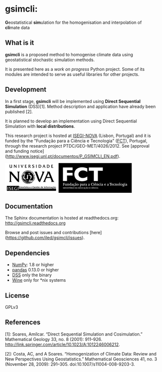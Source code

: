# gsimcli:
**G**eostatistical **sim**ulation for the homogenisation and interpolation of
**cli**mate data

## What is it

**gsimcli** is a proposed method to homogenise climate data using
geostatistical stochastic simulation methods.

It is presented here as a *work on progress* Python project. Some of its
modules are intended to serve as useful libraries for other projects.

## Development

In a first stage, **gsimcli** will be implemented using **Direct Sequential
Simulation** (DSS)[1]. Method description and application have already been
published [2].

It is planned to develop an implementation using Direct Sequential Simulation
with **local distributions**.

This research project is hosted at [ISEGI-NOVA](http://www.isegi.unl.pt)
(Lisbon, Portugal) and it is funded by the "Fundação para a Ciência e
Tecnologia" ([FCT](http://www.fct.pt)), Portugal, through the research project
PTDC/GEO-MET/4026/2012. See [approval and funding notice]
(http://www.isegi.unl.pt/documentos/P_GSIMCLI_EN.pdf).

![ISEGI-NOVA](/images/logo_ISEGI.png) ![FCT](/images/logo_FCT.png)

## Documentation

The Sphinx documentation is hosted at readthedocs.org:
http://gsimcli.readthedocs.org

Browse and post issues and contributions [here]
(https://github.com/iled/gsimcli/issues).

## Dependencies

- [NumPy](http://www.numpy.org): 1.8 or higher
- [pandas](http://pandas.pydata.org) 0.13.0 or higher
- [DSS](https://sites.google.com/site/cmrpsoftware/geoms) only the binary
- [Wine](http://www.winehq.org) only for *nix systems

## License

GPLv3

## References

[1]: Soares, Amílcar. “Direct Sequential Simulation and Cosimulation.”
Mathematical Geology 33, no. 8 (2001): 911–926.
http://link.springer.com/article/10.1023/A:1012246006212.

[2]: Costa, AC, and A Soares. “Homogenization of Climate Data: Review and New
Perspectives Using Geostatistics.” Mathematical Geosciences 41, no. 3 (November
28, 2009): 291–305. doi:10.1007/s11004-008-9203-3.
